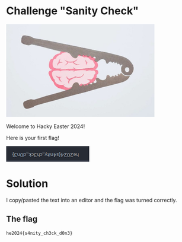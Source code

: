 # Challenge "Sanity  Check"
<img src="banner.png" width="400px" alt="Banner Image" />

Welcome to Hacky Easter 2024!

Here is your first flag!

![Flag](flag.png)


# Solution
I copy/pasted the text into an editor and the flag was turned correctly.

## The flag
    he2024{s4nity_ch3ck_d0n3}
